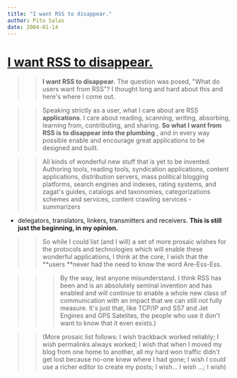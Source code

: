 ```yaml
---
title: "I want RSS to disappear."
author: Pito Salas
date: 2004-01-14
---
```

# [I want RSS to disappear.](None)



>>

>> **I want RSS to disappear.** The question was posed, "What do users want
from RSS"? I thought long and hard about this and here's where I come out.

>>

>>  
>
>>

>> Speaking strictly as a user, what I care about are RSS **applications**. I
care about reading, scanning, writing, absorbing, learning from, contributing,
and sharing. **So what I want from RSS is to disappear into the plumbing** ,
and in every way possible enable and encourage great applications to be
designed and built.

>>

>>  
>
>>

>> All kinds of wonderful new stuff that is yet to be invented. Authoring
tools, reading tools, syndication applications, content applications,
distribution servers, mass political blogging platforms, search engines and
indexes, rating systems, and zagat's guides, catalogs and taxonomies,
categorizations schemes and services, content crawling services - summarizers
- delegators, translators, linkers, transmitters and receivers. **This is
still just the beginning, in my opinion.**

>>

>>  
>
>>

>> So while I could list (and I will) a set of more prosaic wishes for the
protocols and technologies which will enable these wonderful applications, I
think at the core, I wish that the **users  **never had the need to know the
word Are-Ess-Ess.

>>

>>  
>
>>

>>>  
>
>>>

>>> By the way, lest anyone misunderstand. I think RSS has been and is an
absolutely seminal invention and has enabled and will continue to enable a
whole new class of communication with an impact that we can still not fully
measure. It's just that, like TCP/IP and SS7 and Jet Engines and GPS
Satelites, the people who use it don't want to know that it even exists.)

>>

>>  
>
>>

>> (More prosaic list follows: I wish trackback worked reliably; I wish
permalinks always worked; I wish that when I moved my blog from one home to
another, all my hard won traffic didn't get lost because no-one knew where I
had gone; I wish I could use a richer editor to create my posts; I wish… I
wish …; I wish)


